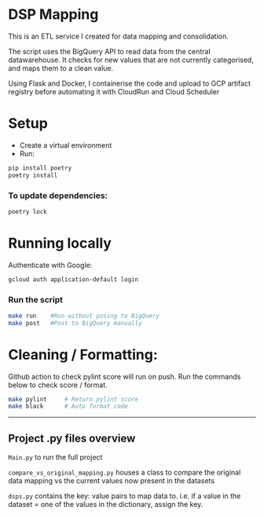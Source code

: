# DSP Mapping
This is an ETL service I created for data mapping and consolidation.

The script uses the BigQuery API to read data from the central datawarehouse. It checks for new values that are not currently categorised, and maps them to a clean value. 

Using Flask and Docker, I containerise the code and upload to GCP artifact registry before automating it with CloudRun and Cloud Scheduler


# Setup
- Create a virtual environment
- Run:
```bash
pip install poetry
poetry install
```

### To update dependencies:
```bash
poetry lock
```

# Running locally
Authenticate with Google:
```bash
gcloud auth application-default login
```

### Run the script
```bash
make run    #Run without posing to BigQuery
make post   #Post to BigQuery manually
```


# Cleaning / Formatting:
Github action to check pylint score will run on push. Run the commands below to check score / format.
```bash
make pylint     # Return pylint score
make black      # Auto format code
```

---
## Project .py files overview

`Main.py` to run the full project

`compare_vs_original_mapping.py` houses a class to compare the original data mapping vs the current values now present in the datasets

`dsps.py` contains the key: value pairs to map data to. i.e. if a value in the dataset = one of the values in the dictionary, assign the key. 
